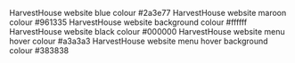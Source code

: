HarvestHouse website blue colour #2a3e77
HarvestHouse website maroon colour #961335
HarvestHouse website background colour #ffffff
HarvestHouse website black colour #000000
HarvestHouse website menu hover colour #a3a3a3
HarvestHouse website menu hover background colour #383838